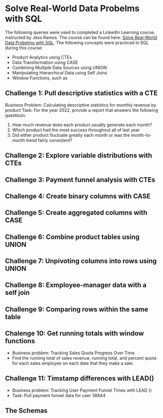# Solve Real-World Data Probelms with SQL
The following queries were used to completed a LinkedIn Learning course, instructed by Jess Ramos.
The course can be found here: [Solve Real-World Data Probelms with SQL](https://www.linkedin.com/learning/solve-real-world-data-problems-with-sql/continuing-on-with-sql).
The following concepts were practiced in SQL during this course:
* Product Analytics using CTEs
* Data Transformation using CASE
* Combining Multiple Data Sources using UNION
* Manipulating Hierarchical Data using Self Joins
* Window Functions, such as 

## Challenge 1: Pull descriptive statistics with a CTE
Business Problem: Calculating descriptive statistics for monthly revenue by product
Task: For the year 2022, provide a report that answers the following questiosn:
1. How much revenue does each product usually generate each month?
2. Which product had the most success throughout all of last year
3. Did either product fluctuate greatly each month or was the month-to-month trend fairly consistent?

## Challenge 2: Explore variable distributions with CTEs

## Challenge 3: Payment funnel analysis with CTEs

## Challenge 4: Create binary columns with CASE

## Challenge 5: Create aggregated columns with CASE

## Challenge 6: Combine product tables using UNION

## Challenge 7: Unpivoting columns into rows using UNION

## Challenge 8: Exmployee-manager data with a self join

## Challenge 9: Comparing rows within the same table

## Chalenge 10: Get running totals with window functions
* Business problem: Tracking Sales Quota Progress Over Time
* Find the running total of sales revenue, running total, and percent quota for each sales employee on each date that they make a sale.

## Challenge 11: Timstamp differences with LEAD()
* Business problem: Tracking User Payment Funnel Times with LEAD ()
* Task: Pull payment funnel data for user 38844

## The Schemas
<span class="image main"><img src="https://www.codingame.com/work/servlet/fileservlet?id=57963837776032" alt="" /></span>
